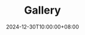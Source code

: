 ---
title: 'Gallery'
date: "2024-12-30T10:00:00+08:00"
type: landing

design:
  spacing: '5rem'

# Page sections
sections:
  - block: markdown
    content:
      title: 2025
      text: |-
        **May 21**

        My First 100km Ride.🚴
        ![cycling_record](/media/gallery/2025/cycling_record.JPG)


  - block: markdown
    content:
      title: 2024
      text: |-
        **May 21**
        
        Science! In NUS, Singapore.
        ![science](/media/gallery/2024/science.JPG)

        **February 17**

        Sunset in XiaMen.
        ![sunset](/media/gallery/2024/sunset.JPG)

  - block: markdown
    content:
      title: 2023
      text: |-
        **December 16**

        Traveled to ChongQing (again).
        ![Bro](/media/gallery/2023/gold_and_iron.JPG)
        ![hongyadong](/media/gallery/2023/hongyadong.JPG)
        
        **December 1**
        
        My two sweethearts.
        ![bobby](/media/gallery/2023/bobby.JPG)
        ![sis](/media/gallery/2023/sis.JPG)

  - block: markdown
    content:
      title: 2022
      text: |-
        **October 21**

        Have a look at my testing topo, what a mess!
        ![testing_topo](/media/gallery/2022/testing_topo.JPG)
        
        **June 25**
        
        Graduation photo taken at Sun Yat-sen University 🎓 .
        ![master_graduation](/media/gallery/2022/graduation.JPG)
        I achieved something I had dreamed of since I was little! 
        ![child_graduation](/media/gallery/2022/child_graduation.JPG)

---